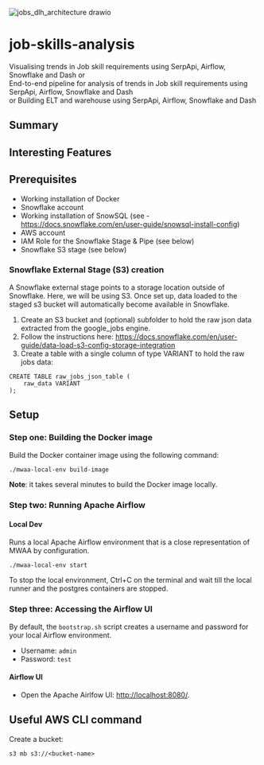 ![jobs_dlh_architecture drawio](https://user-images.githubusercontent.com/97873724/234169343-b7d7d469-980a-47a8-a8af-7ce00078772a.png)
# job-skills-analysis
Visualising trends in Job skill requirements using SerpApi, Airflow, Snowflake and Dash
or  
End-to-end pipeline for analysis of trends in Job skill requirements using SerpApi, Airflow, Snowflake and Dash  
or 
Building ELT and warehouse using SerpApi, Airflow, Snowflake and Dash  

## Summary


## Interesting Features



## Prerequisites

- Working installation of Docker  
- Snowflake account
- Working installation of SnowSQL (see - https://docs.snowflake.com/en/user-guide/snowsql-install-config)
- AWS account
- IAM Role for the Snowflake Stage & Pipe (see below)
- Snowflake S3 stage (see below)

### Snowflake External Stage (S3) creation
A Snowflake external stage points to a storage location outside of Snowflake. Here, we will be using S3. Once set up, data loaded to the staged s3 bucket will automatically become available in Snowflake.

1. Create an S3 bucket and (optional) subfolder to hold the raw json data extracted from the google_jobs engine.
2. Follow the instructions here: https://docs.snowflake.com/en/user-guide/data-load-s3-config-storage-integration
3. Create a table with a single column of type VARIANT to hold the raw jobs data:
```
CREATE TABLE raw_jobs_json_table (
	raw_data VARIANT
);

```

## Setup


### Step one: Building the Docker image

Build the Docker container image using the following command:

```bash
./mwaa-local-env build-image
```
**Note**: it takes several minutes to build the Docker image locally.

### Step two: Running Apache Airflow

#### Local Dev

Runs a local Apache Airflow environment that is a close representation of MWAA by configuration.

```bash
./mwaa-local-env start
```

To stop the local environment, Ctrl+C on the terminal and wait till the local runner and the postgres containers are stopped.


### Step three: Accessing the Airflow UI

By default, the `bootstrap.sh` script creates a username and password for your local Airflow environment.

- Username: `admin`
- Password: `test`

#### Airflow UI

- Open the Apache Airlfow UI: <http://localhost:8080/>.

## Useful AWS CLI command
Create a bucket:
```
s3 mb s3://<bucket-name>
``` 
